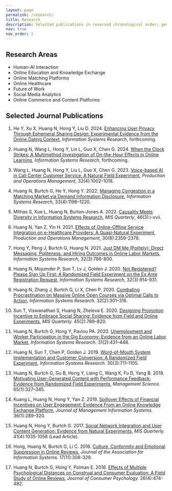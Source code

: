 ```yaml
---
layout: page
permalink: /research/
title: Research
description: Selected publications in reversed chronological order; generated by jekyll-scholar.
nav: true
nav_order: 1
---
```



## Research Areas

- Human-AI Interaction
- Online Education and Knowledge Exchange
- Online Matching Platforms
- Online Healthcare
- Future of Work
- Social Media Analytics
- Online Commerce and Content Platforms 
 


## Selected Journal Publications

1. He Y, Xu X, Huang N, Hong Y, Liu D. 2024. [Enhancing User Privacy Through Ephemeral Sharing Design: Experimental Evidence from the Online Dating Context](https://pubsonline.informs.org/doi/10.1287/isre.2021.0379), *Information Systems Research*, forthcoming. 

1. Huang N, Wang L, Hong Y, Lin L, Guo X, Chen G. 2024. [When the Clock Strikes: A Multimethod Investigation of On-the-Hour Effects in Online Learning](https://pubsonline.informs.org/doi/full/10.1287/isre.2023.1234), *Information Systems Research*, forthcoming. 

1. Wang L, Huang N, Hong Y, Liu L, Guo X, Chen G. 2023. [Voice-based AI in Call Center Customer Service: A Natural Field Experiment](https://onlinelibrary.wiley.com/doi/10.1111/poms.13953), *Production and Operations Management*, 32(4):1002–1018. 

1. Huang N, Burtch G, He Y, Hong Y. 2022. [Managing Congestion in a Matching Market via Demand Information Disclosure](https://pubsonline.informs.org/doi/10.1287/isre.2022.1148), *Information Systems Research*, 33(4):1196–1220.

1. Mithas S, Xue L, Huang N, Burton-Jones A. 2022. [Causality Meets Diversity in Information Systems
Research](https://misq.umn.edu/misq/downloads/download/editorial/759/), *MIS Quarterly*, 46(3):i-xvii. 

1. Huang N, Yan Z, Yin H. 2021. [Effects of Online-Offline Service Integration on e-Healthcare Providers: A Quasi-Natural Experiment](https://onlinelibrary.wiley.com/doi/abs/10.1111/poms.13381), *Production and Operations Management*, 30(8):2359-2378.

1. Hong Y, Peng J, Burtch G, Huang N. 2021. [Just DM Me (Politely): Direct Messaging, Politeness, and Hiring Outcomes in Online Labor Markets](https://pubsonline.informs.org/doi/10.1287/isre.2021.1003), *Information Systems Research*, 32(3):786-800.

1. Huang N, Mojumder P, Sun T, Lv J, Golden J. 2020. [Not Registered? Please Sign Up First: A Randomized Field Experiment on the Ex Ante Registration Request](https://pubsonline.informs.org/doi/10.1287/isre.2021.0999), *Information Systems Research*, 32(3):914-931.

1. Huang N, Zhang J, Burtch G, Li X, Chen P. 2020. [Combating Procrastination on Massive Online Open Courses via Optimal Calls to Action](https://pubsonline.informs.org/doi/abs/10.1287/isre.2020.0974), *Information Systems Research.* 32(2):301–316.

1. Sun T, Viswanathan S, Huang N, Zheleva E. 2020. [Designing Promotion Incentive to Embrace Social Sharing: Evidence from Field and Online Experiments](https://misq.umn.edu/designing-promotional-incentives-to-embrace-social-sharing-evidence-from-field-and-online-experiments), *MIS Quarterly.* 45(2):789–820.

1. Huang N, Burtch G, Hong Y, Pavlou PA. 2020. [Unemployment and Worker Participation in the Gig Economy: Evidence from an Online Labor Market](https://pubsonline.informs.org/doi/abs/10.1287/isre.2019.0896), *Information Systems Research.* 31(2):431–448.

1. Huang N, Sun T, Chen P, Golden J. 2019. [Word-of-Mouth System Implementation and Customer Conversion: A Randomized Field Experiment](https://pubsonline.informs.org/doi/abs/10.1287/isre.2018.0832), *Information Systems Research.* 30(3):711–1105.

1. Huang N, Burtch G, Gu B, Hong Y, Liang C, Wang K, Fu D, Yang B. 2019. [Motivating User-Generated Content with Performance Feedback: Evidence from Randomized Field Experiments](https://pubsonline.informs.org/doi/10.1287/mnsc.2017.2944), *Management Science.* 65(1):327–345. 

1. Kuang L, Huang N, Hong Y, Yan Z. 2019. [Spillover Effects of Financial Incentives on User Engagement: Evidence From an Online Knowledge Exchange Platform](https://www.tandfonline.com/doi/abs/10.1080/07421222.2018.1550564?journalCode=mmis20), *Journal of Management Information Systems.* 36(1):289–320. 

1. Huang N, Hong Y, Burtch G. 2017. [Social Network Integration and User Content Generation: Evidence from Natural Experiments](https://misq.org/social-network-integration-and-user-content-generation-evidence-from-natural-experiments.html), *MIS Quarterly.* 41(4):1035-1058 (Lead Article). 

1. Hong, Huang N, Burtch G, Li C. 2016. [Culture, Conformity and Emotional Suppression in Online Reviews](http://aisel.aisnet.org/jais/vol17/iss11/2/), *Journal of the Association for Information Systems.* 17(11):308-329. 

1. Huang N, Burtch G, Hong Y, Polman E. 2016. [Effects of Multiple Psychological Distances on Construal and Consumer Evaluation: A Field Study of Online Reviews](https://doi.org/10.1016/j.jcps.2016.03.001), *Journal of Consumer Psychology.* 26(4):474-482. 
